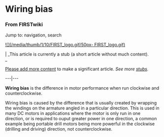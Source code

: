 

# Wiring bias

### From FIRSTwiki

Jump to: navigation, search

[![](/media/thumb/1/10/FIRST_logo.gif/50px-
FIRST_logo.gif)](Image:FIRST_logo.gif "" )

|  _This article is currently a stub (a short article without much content).  
_

[Please add more
content](http://www.firstwiki.net/index.php?title=Wiring_bias&action=edit
"http://www.firstwiki.net/index.php?title=Wiring_bias&action=edit" ) to make a
significant article. _See more [stubs](Special:Shortpages
"Special:Shortpages" )._  
  
---|---  
  
  
**Wiring bias** is the difference in motor performance when run clockwise and counterclockwise. 

Wiring bias is caused by the difference that is usually created by wrapping
the windings on the armature angled in a particular direction. This is used in
many DC motors in applications where the motor is only run in one direction,
or is required to ouput greater power in one direction, a common example being
portable drill motors being more powerful in the clockwise (drilling and
driving) direction, not counterclockwise.

